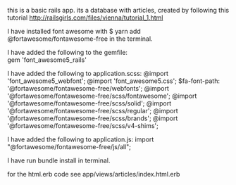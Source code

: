 this is a basic rails app. its a database with articles, created by following this tutorial http://railsgirls.com/files/vienna/tutorial_1.html

I have installed font awesome with $ yarn add @fortawesome/fontawesome-free in the terminal.

I have added the following to the gemfile:   
 gem 'font_awesome5_rails'

I have added the following to application.scss: 
 @import 'font_awesome5_webfont';
 @import 'font_awesome5.css';
 $fa-font-path: '@fortawesome/fontawesome-free/webfonts';
 @import '@fortawesome/fontawesome-free/scss/fontawesome';
 @import '@fortawesome/fontawesome-free/scss/solid';
 @import '@fortawesome/fontawesome-free/scss/regular';
 @import '@fortawesome/fontawesome-free/scss/brands';
 @import '@fortawesome/fontawesome-free/scss/v4-shims';
 
 I have added the following to application.js:
  import "@fortawesome/fontawesome-free/js/all";
  
I have run bundle install in terminal.

for the html.erb code see app/views/articles/index.html.erb
